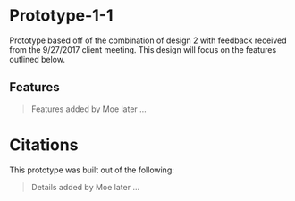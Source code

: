 # Prototype-1-1

Prototype based off of the combination of design 2 with feedback received from the 9/27/2017 client meeting. This design will focus on the features outlined below.


## Features

> Features added by Moe later ... 



# Citations

This prototype was built out of the following:

> Details added by Moe later ... 
